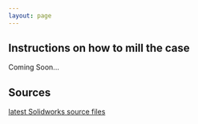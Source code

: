 ```yaml
---
layout: page
---
```

## Instructions on how to mill the case

Coming Soon...

## Sources

[latest Solidworks source files](https://github.com/emilyhammes/arielopenwater/archive/master.zip)
